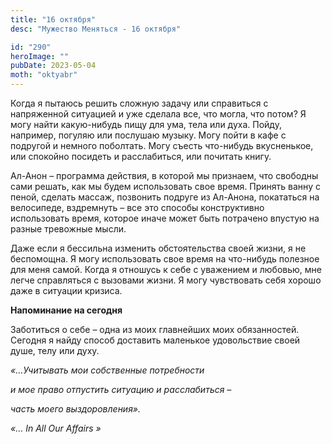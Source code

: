```yaml
---
title: "16 октября"
desc: "Мужество Меняться - 16 октября"

id: "290"
heroImage: ""
pubDate: 2023-05-04
moth: "oktyabr"
---
```


Когда я пытаюсь решить сложную задачу или справиться с напряженной ситуацией и
уже сделала все, что могла, что потом? Я могу найти какую-нибудь пищу для ума,
тела или духа. Пойду, например, погуляю или послушаю музыку. Могу пойти в кафе
с подругой и немного поболтать. Могу съесть что-нибудь вкусненькое, или
спокойно посидеть и расслабиться, или почитать книгу.

Ал-Анон – программа действия, в которой мы признаем, что свободны сами решать,
как мы будем использовать свое время. Принять ванну с пеной, сделать массаж,
позвонить подруге из Ал-Анона, покататься на велосипеде, вздремнуть – все это
способы конструктивно использовать время, которое иначе может быть потрачено
впустую на разные тревожные мысли.

Даже если я бессильна изменить обстоятельства своей жизни, я не беспомощна. Я
могу использовать свое время на что-нибудь полезное для меня самой. Когда я
отношусь к себе с уважением и любовью, мне легче справляться с вызовами жизни.
Я могу чувствовать себя хорошо даже в ситуации кризиса.

**Напоминание на сегодня**

Заботиться о себе – одна из моих главнейших моих обязанностей. Сегодня я найду
способ доставить маленькое удовольствие своей душе, телу или духу.

_«…Учитывать мои собственные потребности_

_и мое право отпустить ситуацию и расслабиться –_

_часть моего выздоровления»._

_«…_ _In_ _All_ _Our_ _Affairs_ _»_
